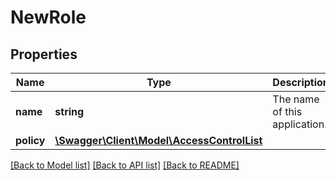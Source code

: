 # NewRole

## Properties
Name | Type | Description | Notes
------------ | ------------- | ------------- | -------------
**name** | **string** | The name of this application. | 
**policy** | [**\Swagger\Client\Model\AccessControlList**](AccessControlList.md) |  | 

[[Back to Model list]](../README.md#documentation-for-models) [[Back to API list]](../README.md#documentation-for-api-endpoints) [[Back to README]](../README.md)


